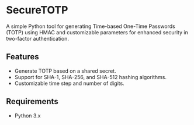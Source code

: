# SecureTOTP
A simple Python tool for generating Time-based One-Time Passwords (TOTP) using HMAC and customizable parameters for enhanced security in two-factor authentication.

## Features

- Generate TOTP based on a shared secret.
- Support for SHA-1, SHA-256, and SHA-512 hashing algorithms.
- Customizable time step and number of digits.

## Requirements

- Python 3.x

